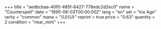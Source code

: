 +++
title = "aedbcbaa-40f0-485f-8427-778edc2d2ec0"
name = "Counterspell"
date = "1995-06-03T00:00:00Z"
lang = "en"
set = "Ice Age"
rarity = "common"
mana = "{U}{U}"
reprint = true
price = "0.63"
quantity = 2
condition = "near_mint"
+++
